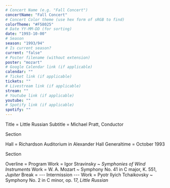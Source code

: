```yaml
---
# Concert Name (e.g. "Fall Concert")
concertName: "Fall Concert"
# Concert Color theme (use hex form of sRGB to find)
colorTheme: "#F58025"
# Date YY-MM-DD (for sorting)
date: "1993-10-00"
# Season
season: "1993/94"
# Is current season?
current: "false"
# Poster filename (without extension)
poster: "mozart"
# Google Calendar link (if applicable)
calendar: ""
# Ticket link (if applicable)
tickets: ""
# Livestream link (if applicable)
stream: ""
# Youtube link (if applicable)
youtube: ""
# Spotify link (if applicable)
spotify: ""
---
```

Title = Little Russian
Subtitle = Michael Pratt, Conductor

Section

Hall = Richardson Auditorium in Alexander Hall
Generaltime = October 1993

Section

Overline = Program
Work = Igor Stravinsky ~ *Symphonies of Wind Instruments*
Work = W. A. Mozart ~ Symphony No. 41 in C major, K. 551, *Jupiter*
Break = --- Intermission ---
Work = Pyotr Ilyich Tchaikovsky ~ Symphony No. 2 in C minor, op. 17, *Little Russian*

